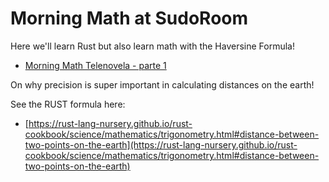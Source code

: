 # Morning Math at SudoRoom

Here we'll learn Rust but also learn math with the Haversine Formula!

* [Morning Math Telenovela - parte 1](https://sudoroom.org/morning-math-telenovela-parte-1-precision-globes-and-the-haversine-dream/)

On why precision is super important in calculating distances on the earth!

See the RUST formula here:

- [https://rust-lang-nursery.github.io/rust-cookbook/science/mathematics/trigonometry.html#distance-between-two-points-on-the-earth](https://rust-lang-nursery.github.io/rust-cookbook/science/mathematics/trigonometry.html#distance-between-two-points-on-the-earth)